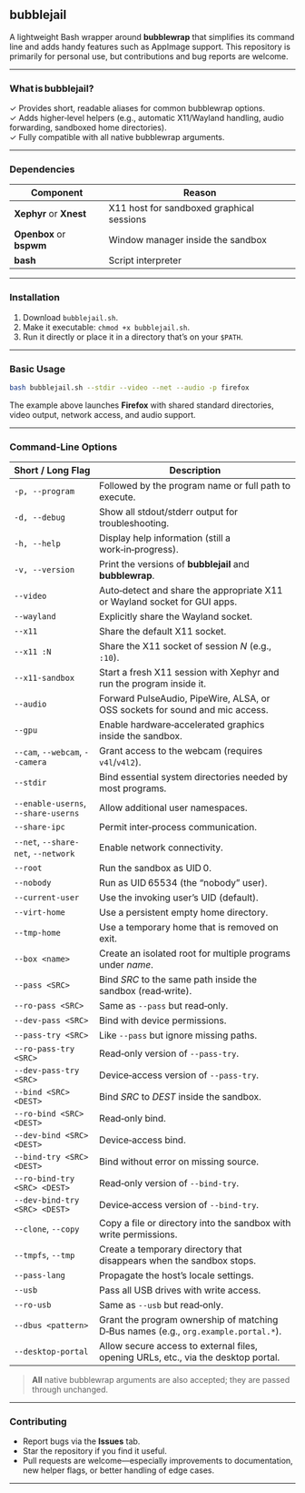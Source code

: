 ## bubblejail

A lightweight Bash wrapper around **bubblewrap** that simplifies its command line and adds handy features such as AppImage support. This repository is primarily for personal use, but contributions and bug reports are welcome.

---

### What is bubblejail?

✓ Provides short, readable aliases for common bubblewrap options.  
✓ Adds higher‑level helpers (e.g., automatic X11/Wayland handling, audio forwarding, sandboxed home directories).  
✓ Fully compatible with all native bubblewrap arguments.

---

### Dependencies

| Component | Reason |
|-----------|--------|
| **Xephyr** or **Xnest** | X11 host for sandboxed graphical sessions |
| **Openbox** or **bspwm** | Window manager inside the sandbox |
| **bash** | Script interpreter |

---

### Installation

1. Download `bubblejail.sh`.  
2. Make it executable: `chmod +x bubblejail.sh`.  
3. Run it directly or place it in a directory that’s on your `$PATH`.

---

### Basic Usage

```bash
bash bubblejail.sh --stdir --video --net --audio -p firefox
```

The example above launches **Firefox** with shared standard directories, video output, network access, and audio support.

---

### Command‑Line Options

| Short / Long Flag | Description |
|-------------------|-------------|
| `-p, --program` | Followed by the program name or full path to execute. |
| `-d, --debug` | Show all stdout/stderr output for troubleshooting. |
| `-h, --help` | Display help information (still a work‑in‑progress). |
| `-v, --version` | Print the versions of **bubblejail** and **bubblewrap**. |
| `--video` | Auto‑detect and share the appropriate X11 or Wayland socket for GUI apps. |
| `--wayland` | Explicitly share the Wayland socket. |
| `--x11` | Share the default X11 socket. |
| `--x11 :N` | Share the X11 socket of session *N* (e.g., `:10`). |
| `--x11-sandbox` | Start a fresh X11 session with Xephyr and run the program inside it. |
| `--audio` | Forward PulseAudio, PipeWire, ALSA, or OSS sockets for sound and mic access. |
| `--gpu` | Enable hardware‑accelerated graphics inside the sandbox. |
| `--cam`, `--webcam`, `--camera` | Grant access to the webcam (requires `v4l`/`v4l2`). |
| `--stdir` | Bind essential system directories needed by most programs. |
| `--enable-userns`, `--share-userns` | Allow additional user namespaces. |
| `--share-ipc` | Permit inter‑process communication. |
| `--net`, `--share-net`, `--network` | Enable network connectivity. |
| `--root` | Run the sandbox as UID 0. |
| `--nobody` | Run as UID 65534 (the “nobody” user). |
| `--current-user` | Use the invoking user’s UID (default). |
| `--virt-home` | Use a persistent empty home directory. |
| `--tmp-home` | Use a temporary home that is removed on exit. |
| `--box <name>` | Create an isolated root for multiple programs under *name*. |
| `--pass <SRC>` | Bind *SRC* to the same path inside the sandbox (read‑write). |
| `--ro-pass <SRC>` | Same as `--pass` but read‑only. |
| `--dev-pass <SRC>` | Bind with device permissions. |
| `--pass-try <SRC>` | Like `--pass` but ignore missing paths. |
| `--ro-pass-try <SRC>` | Read‑only version of `--pass-try`. |
| `--dev-pass-try <SRC>` | Device‑access version of `--pass-try`. |
| `--bind <SRC> <DEST>` | Bind *SRC* to *DEST* inside the sandbox. |
| `--ro-bind <SRC> <DEST>` | Read‑only bind. |
| `--dev-bind <SRC> <DEST>` | Device‑access bind. |
| `--bind-try <SRC> <DEST>` | Bind without error on missing source. |
| `--ro-bind-try <SRC> <DEST>` | Read‑only version of `--bind-try`. |
| `--dev-bind-try <SRC> <DEST>` | Device‑access version of `--bind-try`. |
| `--clone`, `--copy` | Copy a file or directory into the sandbox with write permissions. |
| `--tmpfs`, `--tmp` | Create a temporary directory that disappears when the sandbox stops. |
| `--pass-lang` | Propagate the host’s locale settings. |
| `--usb` | Pass all USB drives with write access. |
| `--ro-usb` | Same as `--usb` but read‑only. |
| `--dbus <pattern>` | Grant the program ownership of matching D‑Bus names (e.g., `org.example.portal.*`). |
| `--desktop-portal` | Allow secure access to external files, opening URLs, etc., via the desktop portal. |

> **All** native bubblewrap arguments are also accepted; they are passed through unchanged.

---

### Contributing

- Report bugs via the **Issues** tab.  
- Star the repository if you find it useful.  
- Pull requests are welcome—especially improvements to documentation, new helper flags, or better handling of edge cases.

---
